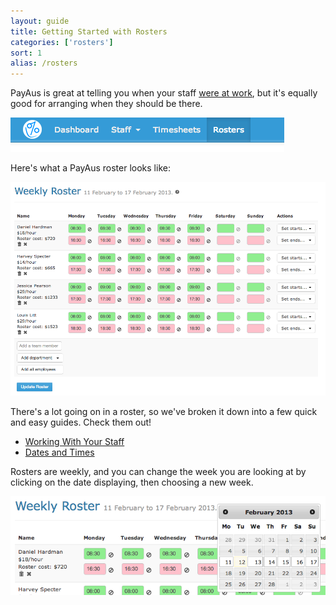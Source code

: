 ```yaml
---
layout: guide
title: Getting Started with Rosters
categories: ['rosters']
sort: 1
alias: /rosters
---
```


PayAus is great at telling you when your staff [were at work](../../timesheets/intro/), but it's equally good for arranging when they should be there.

![Rosters can be accessed from the main site navigation](/img/rosters/roster_nav.png)

Here's what a PayAus roster looks like:

![A big and beautiful roster](/img/rosters/full.png)

There's a lot going on in a roster, so we've broken it down into a few quick and easy guides. Check them out!

* [Working With Your Staff](../user-management/)
* [Dates and Times](../times/)

Rosters are weekly, and you can change the week you are looking at by clicking on the date displaying, then choosing a new week.

![Changing a roster's date](/img/rosters/datepicker.png)